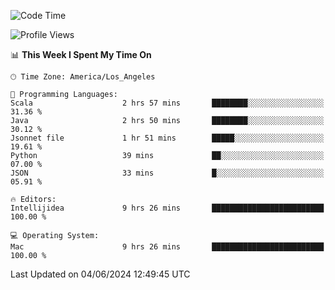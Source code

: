 <!--START_SECTION:waka-->
![Code Time](http://img.shields.io/badge/Code%20Time-1%2C032%20hrs%202%20mins-blue)

![Profile Views](http://img.shields.io/badge/Profile%20Views-0-blue)

📊 **This Week I Spent My Time On** 

```text
🕑︎ Time Zone: America/Los_Angeles

💬 Programming Languages: 
Scala                    2 hrs 57 mins       ████████░░░░░░░░░░░░░░░░░   31.36 % 
Java                     2 hrs 50 mins       ████████░░░░░░░░░░░░░░░░░   30.12 % 
Jsonnet file             1 hr 51 mins        █████░░░░░░░░░░░░░░░░░░░░   19.61 % 
Python                   39 mins             ██░░░░░░░░░░░░░░░░░░░░░░░   07.00 % 
JSON                     33 mins             █░░░░░░░░░░░░░░░░░░░░░░░░   05.91 % 

🔥 Editors: 
Intellijidea             9 hrs 26 mins       █████████████████████████   100.00 % 

💻 Operating System: 
Mac                      9 hrs 26 mins       █████████████████████████   100.00 % 
```


 Last Updated on 04/06/2024 12:49:45 UTC
<!--END_SECTION:waka-->

